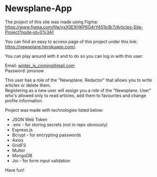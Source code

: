 # Newsplane-App

The project of this site was made using Figma: https://www.figma.com/file/yxX0EXHKP6G4rY451IcBr7/Articles-Site-Project?node-id=0%3A1 <br>

You can find an easy to access page of this project under this link: https://newsplane.herokuapp.com/. <br>

You can play around with it and to do so you can log in with this user:

Email: winter_is_coming@mail.com <br>
Password: jonsnow

This user has a role of the "Newsplane. Redactor" that allows you to write articles or delete them. <br>
Registering as a new user will assign you a role of the "Newsplane. User" who's allowed only to read articles, add them to favourites and change profile information.

Project was made with technologies listed below: <br>
  * JSON Web Token
  * .env - for storing secrets (not in repo obviously)
  * Express.js
  * Bcrypt - for encrypting passwords
  * Axios
  * GridFS
  * Multer
  * MongoDB
  * Joi - for form input validation

Have fun!
